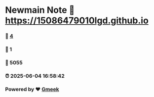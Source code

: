 # Newmain Note :link: https://15086479010lgd.github.io 
### :page_facing_up: [4](https://15086479010lgd.github.io/tag.html) 
### :speech_balloon: 1 
### :hibiscus: 5055 
### :alarm_clock: 2025-06-04 16:58:42 
### Powered by :heart: [Gmeek](https://github.com/Meekdai/Gmeek)
